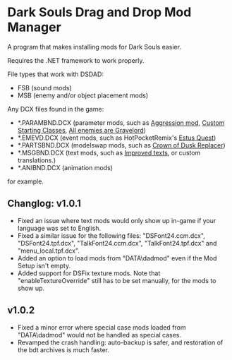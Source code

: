 # Dark Souls Drag and Drop Mod Manager
A program that makes installing mods for Dark Souls easier.

Requires the .NET framework to work properly.

File types that work with DSDAD:
* FSB (sound mods)
* MSB (enemy and/or object placement mods)

Any DCX files found in the game:
* *.PARAMBND.DCX (parameter mods, such as [Aggression mod](http://www.nexusmods.com/darksouls/mods/1265/?), [Custom Starting Classes](http://www.nexusmods.com/darksouls/mods/1215/?), [All enemies are Gravelord](http://www.nexusmods.com/darksouls/mods/1176/))
* *.EMEVD.DCX (event mods, such as HotPocketRemix's [Estus Quest](https://github.com/HotPocketRemix/DSEventScriptTools/tree/master/Mods/EstusQuest))
* *.PARTSBND.DCX (modelswap mods, such as [Crown of Dusk Replacer](https://www.nexusmods.com/darksouls/mods/1344/?))
* *.MSGBND.DCX (text mods, such as [Improved texts](https://www.nexusmods.com/darksouls/mods/1198/?), or custom translations.) 
* *.ANIBND.DCX (animation mods)

for example.

Changlog:
v1.0.1
------
* Fixed an issue where text mods would only show up in-game if your language was set to English.
* Fixed a similar issue for the following files: "DSFont24.ccm.dcx", "DSFont24.tpf.dcx", "TalkFont24.ccm.dcx", "TalkFont24.tpf.dcx" and "menu_local.tpf.dcx".
* Added an option to load mods from "DATA\dadmod" even if the Mod Setup isn't empty.
* Added support for DSFix texture mods. Note that "enableTextureOverride" still has to be set manually, for the mods to show up.

v1.0.2
------
* Fixed a minor error where special case mods loaded from "DATA\dadmod" would not be handled as special cases.
* Revamped the crash handling: auto-backup is safer, and restoration of the bdt archives is much faster.
